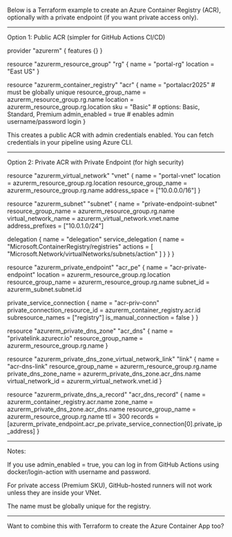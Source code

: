Below is a Terraform example to create an Azure Container Registry (ACR), optionally with a private endpoint (if you want private access only).


---

Option 1: Public ACR (simpler for GitHub Actions CI/CD)

provider "azurerm" {
  features {}
}

resource "azurerm_resource_group" "rg" {
  name     = "portal-rg"
  location = "East US"
}

resource "azurerm_container_registry" "acr" {
  name                = "portalacr2025" # must be globally unique
  resource_group_name = azurerm_resource_group.rg.name
  location            = azurerm_resource_group.rg.location
  sku                 = "Basic" # options: Basic, Standard, Premium
  admin_enabled       = true    # enables admin username/password login
}

This creates a public ACR with admin credentials enabled. You can fetch credentials in your pipeline using Azure CLI.


---

Option 2: Private ACR with Private Endpoint (for high security)

resource "azurerm_virtual_network" "vnet" {
  name                = "portal-vnet"
  location            = azurerm_resource_group.rg.location
  resource_group_name = azurerm_resource_group.rg.name
  address_space       = ["10.0.0.0/16"]
}

resource "azurerm_subnet" "subnet" {
  name                 = "private-endpoint-subnet"
  resource_group_name  = azurerm_resource_group.rg.name
  virtual_network_name = azurerm_virtual_network.vnet.name
  address_prefixes     = ["10.0.1.0/24"]

  delegation {
    name = "delegation"
    service_delegation {
      name = "Microsoft.ContainerRegistry/registries"
      actions = [
        "Microsoft.Network/virtualNetworks/subnets/action"
      ]
    }
  }
}

resource "azurerm_private_endpoint" "acr_pe" {
  name                = "acr-private-endpoint"
  location            = azurerm_resource_group.rg.location
  resource_group_name = azurerm_resource_group.rg.name
  subnet_id           = azurerm_subnet.subnet.id

  private_service_connection {
    name                           = "acr-priv-conn"
    private_connection_resource_id = azurerm_container_registry.acr.id
    subresource_names              = ["registry"]
    is_manual_connection           = false
  }
}

resource "azurerm_private_dns_zone" "acr_dns" {
  name                = "privatelink.azurecr.io"
  resource_group_name = azurerm_resource_group.rg.name
}

resource "azurerm_private_dns_zone_virtual_network_link" "link" {
  name                  = "acr-dns-link"
  resource_group_name   = azurerm_resource_group.rg.name
  private_dns_zone_name = azurerm_private_dns_zone.acr_dns.name
  virtual_network_id    = azurerm_virtual_network.vnet.id
}

resource "azurerm_private_dns_a_record" "acr_dns_record" {
  name                = azurerm_container_registry.acr.name
  zone_name           = azurerm_private_dns_zone.acr_dns.name
  resource_group_name = azurerm_resource_group.rg.name
  ttl                 = 300
  records             = [azurerm_private_endpoint.acr_pe.private_service_connection[0].private_ip_address]
}


---

Notes:

If you use admin_enabled = true, you can log in from GitHub Actions using docker/login-action with username and password.

For private access (Premium SKU), GitHub-hosted runners will not work unless they are inside your VNet.

The name must be globally unique for the registry.



---

Want to combine this with Terraform to create the Azure Container App too?

